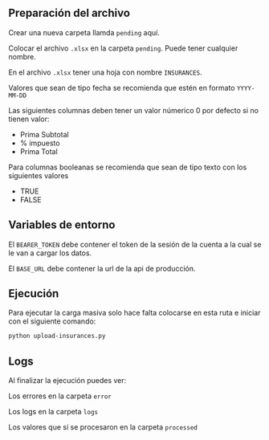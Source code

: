## Preparación del archivo

Crear una nueva carpeta llamda `pending` aquí.

Colocar el archivo `.xlsx` en la carpeta `pending`. Puede tener cualquier nombre.

En el archivo `.xlsx` tener una hoja con nombre `INSURANCES`.

Valores que sean de tipo fecha se recomienda que estén en formato `YYYY-MM-DD`

Las siguientes columnas deben tener un valor númerico 0 por defecto si no tienen valor:
- Prima Subtotal
- % impuesto
- Prima Total

Para columnas booleanas se recomienda que sean de tipo texto con los siguientes valores
- TRUE
- FALSE

## Variables de entorno

El `BEARER_TOKEN` debe contener el token de la sesión de la cuenta a la cual se le van a cargar los datos.

El `BASE_URL` debe contener la url de la api de producción.

## Ejecución

Para ejecutar la carga masiva solo hace falta colocarse en esta ruta e iniciar con el siguiente comando:

```bash
python upload-insurances.py
```

## Logs

Al finalizar la ejecución puedes ver:

Los errores en la carpeta `error`

Los logs en la carpeta `logs`

Los valores que sí se procesaron en la carpeta `processed`

